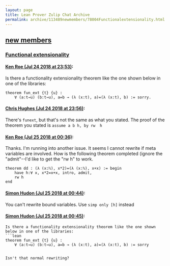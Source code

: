 ```yaml
---
layout: page
title: Lean Prover Zulip Chat Archive 
permalink: archive/113489newmembers/78004Functionalextensionality.html
---
```


## [new members](index.html)
### [Functional extensionality](78004Functionalextensionality.html)

#### [Ken Roe (Jul 24 2018 at 23:53)](https://leanprover.zulipchat.com/#narrow/stream/113489-new%20members/topic/Functional%20extensionality/near/130240450):
Is there a functionality extensionality theorem like the one shown below in one of the libraries:

```lean
theorem fun_ext {t} {u} :
    ∀ (a:t→u) (b:t→u), a=b → (λ (x:t), a)=(λ (x:t), b) := sorry.
```

#### [Chris Hughes (Jul 24 2018 at 23:56)](https://leanprover.zulipchat.com/#narrow/stream/113489-new%20members/topic/Functional%20extensionality/near/130240630):
There's `funext`, but that's not the same as what you stated. The proof of the theorem you stated is `assume a b h, by rw  h`

#### [Ken Roe (Jul 25 2018 at 00:36)](https://leanprover.zulipchat.com/#narrow/stream/113489-new%20members/topic/Functional%20extensionality/near/130242691):
Thanks.  I'm running into another issue.  It seems I cannot rewrite if meta variables are involved.  How is the following theorem completed (ignore the "admit"--I'd like to get the "rw h" to work.
```lean
theorem dd : (λ (x:ℕ), x*2)=(λ (x:ℕ), x+x) := begin
    have h:∀ x, x*2=x+x, intro, admit,
    rw h
end
```

#### [Simon Hudon (Jul 25 2018 at 00:44)](https://leanprover.zulipchat.com/#narrow/stream/113489-new%20members/topic/Functional%20extensionality/near/130242967):
You can't rewrite bound variables. Use `simp only [h]` instead

#### [Simon Hudon (Jul 25 2018 at 00:45)](https://leanprover.zulipchat.com/#narrow/stream/113489-new%20members/topic/Functional%20extensionality/near/130243044):
```quote
Is there a functionality extensionality theorem like the one shown below in one of the libraries:
```lean
theorem fun_ext {t} {u} :
    ∀ (a:t→u) (b:t→u), a=b → (λ (x:t), a)=(λ (x:t), b) := sorry
```
```

Isn't that normal rewriting?

